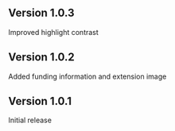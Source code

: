 ## Version 1.0.3

Improved highlight contrast

## Version 1.0.2

Added funding information and extension image

## Version 1.0.1

Initial release
